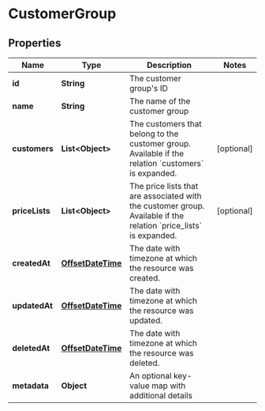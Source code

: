 # CustomerGroup

## Properties
Name | Type | Description | Notes
------------ | ------------- | ------------- | -------------
**id** | **String** | The customer group&#x27;s ID | 
**name** | **String** | The name of the customer group | 
**customers** | **List&lt;Object&gt;** | The customers that belong to the customer group. Available if the relation &#x60;customers&#x60; is expanded. |  [optional]
**priceLists** | **List&lt;Object&gt;** | The price lists that are associated with the customer group. Available if the relation &#x60;price_lists&#x60; is expanded. |  [optional]
**createdAt** | [**OffsetDateTime**](OffsetDateTime.md) | The date with timezone at which the resource was created. | 
**updatedAt** | [**OffsetDateTime**](OffsetDateTime.md) | The date with timezone at which the resource was updated. | 
**deletedAt** | [**OffsetDateTime**](OffsetDateTime.md) | The date with timezone at which the resource was deleted. | 
**metadata** | **Object** | An optional key-value map with additional details | 
